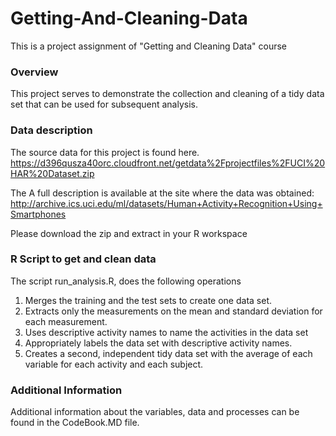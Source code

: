 Getting-And-Cleaning-Data
=========================

This is a project assignment of "Getting and Cleaning Data" course


### Overview
This project serves to demonstrate the collection and cleaning of a tidy data set that can be used for subsequent
analysis. 


###  Data description

The source data for this project is found here.
https://d396qusza40orc.cloudfront.net/getdata%2Fprojectfiles%2FUCI%20HAR%20Dataset.zip 

The  A full description is available at the site where the data was obtained:
http://archive.ics.uci.edu/ml/datasets/Human+Activity+Recognition+Using+Smartphones 

Please download the zip and extract in your R workspace

###  R Script to get and clean data

The script  run_analysis.R, does the following operations 

1. Merges the training and the test sets to create one data set.
2. Extracts only the measurements on the mean and standard deviation for each measurement. 
3. Uses descriptive activity names to name the activities in the data set
4. Appropriately labels the data set with descriptive activity names. 
5. Creates a second, independent tidy data set with the average of each variable for each activity and each subject. 

### Additional Information
Additional information about the variables, data and processes can be found in the CodeBook.MD file.
